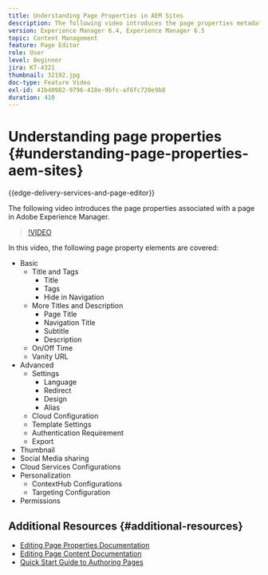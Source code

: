 ```yaml
---
title: Understanding Page Properties in AEM Sites
description: The following video introduces the page properties metadata associated with a page in Adobe Experience Manager.
version: Experience Manager 6.4, Experience Manager 6.5
topic: Content Management
feature: Page Editor
role: User
level: Beginner
jira: KT-4321
thumbnail: 32192.jpg
doc-type: Feature Video
exl-id: 41b40982-9796-418e-9bfc-af6fc720e9b8
duration: 410
---
```

# Understanding page properties {#understanding-page-properties-aem-sites}

{{edge-delivery-services-and-page-editor}}

The following video introduces the page properties associated with a page in Adobe Experience Manager.

>[!VIDEO](https://video.tv.adobe.com/v/32192?quality=12&learn=on)

In this video, the following page property elements are covered:

* Basic
  * Title and Tags
    * Title
    * Tags
    * Hide in Navigation
  * More Titles and Description
    * Page Title
    * Navigation Title
    * Subtitle
    * Description
  * On/Off Time
  * Vanity URL
* Advanced
  * Settings
    * Language
    * Redirect
    * Design
    * Alias
  * Cloud Configuration
  * Template Settings
  * Authentication Requirement
  * Export
* Thumbnail
* Social Media sharing
* Cloud Services Configurations
* Personalization
  * ContextHub Configurations
  * Targeting Configuration
* Permissions

## Additional Resources {#additional-resources}

* [Editing Page Properties Documentation](https://experienceleague.adobe.com/docs/experience-manager-65/authoring/authoring/editing-page-properties.html)
* [Editing Page Content Documentation](https://experienceleague.adobe.com/docs/experience-manager-65/authoring/authoring/editing-content.html)
* [Quick Start Guide to Authoring Pages](https://experienceleague.adobe.com/docs/experience-manager-cloud-service/sites/authoring/getting-started/quick-start.html)
